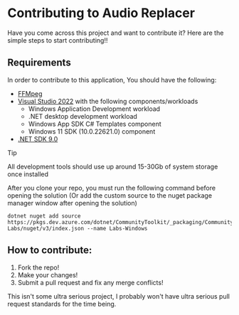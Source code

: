# Contributing to Audio Replacer
Have you come across this project and want to contribute it? Here are the simple steps to start contributing!!

## Requirements
In order to contribute to this application, You should have the following:
- [FFMpeg](https://ffmpeg.org)
- [Visual Studio 2022](https://visualstudio.microsoft.com/vs/) with the following components/workloads
     - Windows Application Development workload
     - .NET desktop development workload
     - Windows App SDK C# Templates component
     - Windows 11 SDK (10.0.22621.0) component
- [.NET SDK 9.0](https://dotnet.microsoft.com/en-us/download)
> [!TIP]
>
> All development tools should use up around 15-30Gb of system storage once installed

After you clone your repo, you must run the following command before opening the solution (Or add the custom source to the nuget package manager window after opening the solution)
```
dotnet nuget add source https://pkgs.dev.azure.com/dotnet/CommunityToolkit/_packaging/CommunityToolkit-Labs/nuget/v3/index.json --name Labs-Windows
```

## How to contribute:
1. Fork the repo!
2. Make your changes!
3. Submit a pull request and fix any merge conflicts!

This isn't some ultra serious project, I probably won't have ultra serious pull request standards for the time being.
